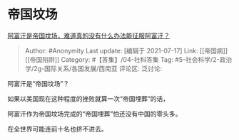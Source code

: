 # 帝国坟场
[阿富汗是帝国坟场，难道真的没有什么办法能征服阿富汗？](https://www.zhihu.com/question/466753309/answer/2002890085)

> Author: #Anonymity
> Last update: [编辑于 2021-07-17]
> Link: [[帝国病]] [[帝国陷阱]]
> Category: #【答集】/04-社科答集
> Tag: #5-社会科学/2-政治学/2g-国际关系/各国发展/西南亚
> 评论区:
> 泛讨论:

阿富汗是“帝国坟场”？

如果以美国现在这种程度的挫败就算一次“帝国埋葬”的话，

阿富汗作为帝国坟场完成的“帝国埋葬”怕还没有中国的零头多。

在全世界可能连前十名也挤不进去。
